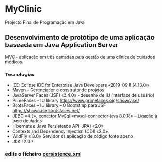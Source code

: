 # MyClinic
 Projecto Final de Programação em Java


## Desenvolvimento de protótipo de uma aplicação baseada em Java Application Server
MVC - aplicação em três camadas para gestão de uma clínica de cuidados médicos.

### Tecnologias
- IDE: Eclipse IDE for Enterprise Java Developers «2019-09 R (4.13.0)»
- Maven – Gerenciador e construtor de projetos
- JavaServer Faces (JSF) «2.4.0» - desenho de IU (interface de usuário)
- PrimeFaces – IU library https://www.primefaces.org/showcase/
- BootsFaces – IU library – O Bootstrap para JSF https://showcase.bootsfaces.net/
- JDBC «4.2», conector MySql «mysql-connector-java 8.0.18» – Ligação à base de dados 
- Hibernate e Java Persistence API (JPA) «2.0»
- Contexts and Dependency Injection (CDI) «2.0»
- WildFly «18.0» Servidor de aplicação de código fonte aberto
- JDK 12.0.2

### edite o ficheiro [persistence.xml](../tree/master/src/main/resources/META-INF)
